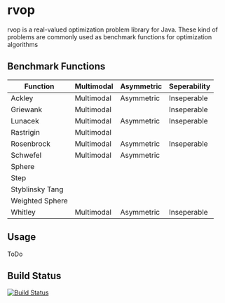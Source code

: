 # rvop

rvop is a real-valued optimization problem library for Java. These kind of problems are commonly used as benchmark functions for optimization algorithms 

## Benchmark Functions

| Function        | Multimodal | Asymmetric | Seperability   |
| --------------- | ---------- | ---------- | -------------- |
| Ackley          | Multimodal | Asymmetric | Inseperable    |
| Griewank        | Multimodal |            | Inseperable    |
| Lunacek         | Multimodal | Asymmetric | Inseperable    |
| Rastrigin       | Multimodal |            |                |
| Rosenbrock      | Multimodal | Asymmetric | Inseperable    |
| Schwefel        | Multimodal | Asymmetric |                |
| Sphere          |            |            |                |
| Step            |            |            |                |
| Styblinsky Tang |            |            |                |
| Weighted Sphere |            |            |                |
| Whitley         | Multimodal | Asymmetric | Inseperable    |

## Usage

ToDo

## Build Status

[![Build Status](https://travis-ci.org/geekproject/rvop.png?branch=master)](https://travis-ci.org/geekproject/rvop)
